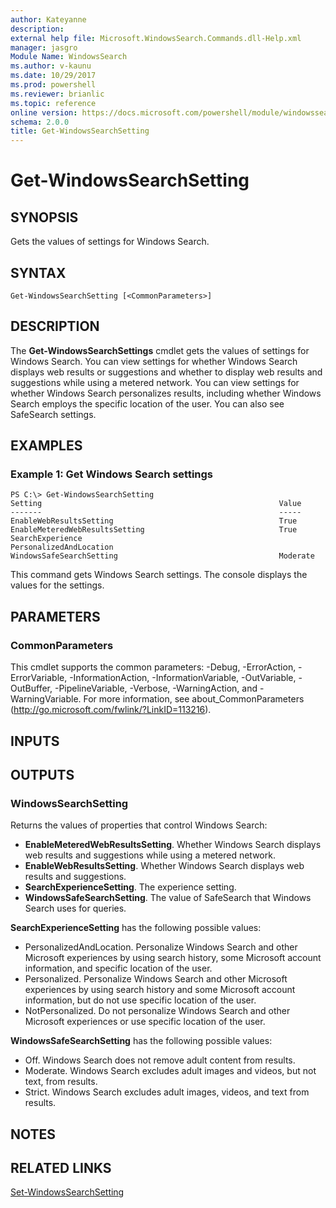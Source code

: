 ```yaml
---
author: Kateyanne
description: 
external help file: Microsoft.WindowsSearch.Commands.dll-Help.xml
manager: jasgro
Module Name: WindowsSearch
ms.author: v-kaunu
ms.date: 10/29/2017
ms.prod: powershell
ms.reviewer: brianlic
ms.topic: reference
online version: https://docs.microsoft.com/powershell/module/windowssearch/get-windowssearchsetting?view=windowsserver2012r2-ps&wt.mc_id=ps-gethelp
schema: 2.0.0
title: Get-WindowsSearchSetting
---
```


# Get-WindowsSearchSetting

## SYNOPSIS
Gets the values of settings for Windows Search.

## SYNTAX

```
Get-WindowsSearchSetting [<CommonParameters>]
```

## DESCRIPTION
The **Get-WindowsSearchSettings** cmdlet gets the values of settings for Windows Search.
You can view settings for whether Windows Search displays web results or suggestions and whether to display web results and suggestions while using a metered network.
You can view settings for whether Windows Search personalizes results, including whether Windows Search employs  the specific location of the user.
You can also see SafeSearch settings.

## EXAMPLES

### Example 1: Get Windows Search settings
```
PS C:\> Get-WindowsSearchSetting
Setting                                                     Value
-------                                                     -----
EnableWebResultsSetting                                     True
EnableMeteredWebResultsSetting                              True
SearchExperience                                            PersonalizedAndLocation
WindowsSafeSearchSetting                                    Moderate
```

This command gets Windows Search settings.
The console displays the values for the settings.

## PARAMETERS

### CommonParameters
This cmdlet supports the common parameters: -Debug, -ErrorAction, -ErrorVariable, -InformationAction, -InformationVariable, -OutVariable, -OutBuffer, -PipelineVariable, -Verbose, -WarningAction, and -WarningVariable. For more information, see about_CommonParameters (http://go.microsoft.com/fwlink/?LinkID=113216).

## INPUTS

## OUTPUTS

### WindowsSearchSetting
Returns the values of properties that control Windows Search:

- **EnableMeteredWebResultsSetting**. Whether Windows Search displays web results and suggestions while using a metered network. 
- **EnableWebResultsSetting**. Whether Windows Search displays web results and suggestions. 
- **SearchExperienceSetting**. The experience setting. 
- **WindowsSafeSearchSetting**. The value of SafeSearch that Windows Search uses for queries.

**SearchExperienceSetting** has the following possible values: 

- PersonalizedAndLocation.
Personalize Windows Search and other Microsoft experiences by using search history, some Microsoft account information, and specific location of the user. 
- Personalized.
Personalize Windows Search and other Microsoft experiences by using search history and some Microsoft account information, but do not use specific location of the user. 
- NotPersonalized.
Do not personalize Windows Search and other Microsoft experiences or use specific location of the user.

**WindowsSafeSearchSetting** has the following possible values: 

- Off.
Windows Search does not remove adult content from results.
- Moderate.
Windows Search excludes adult images and videos, but not text, from results.
- Strict.
Windows Search excludes adult images, videos, and text from results.

## NOTES

## RELATED LINKS

[Set-WindowsSearchSetting](./Set-WindowsSearchSetting.md)

